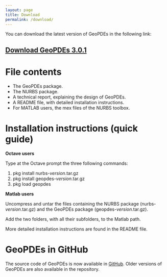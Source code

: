 ```yaml
---
layout: page
title: Download
permalink: /download/
---
```


You can download the latest version of GeoPDEs in the following link: 

## [Download GeoPDEs 3.0.1](https://github.com/rafavzqz/geopdes/releases/download/v3.0.1/GeoPDEs-full.zip)

# File contents

* The GeoPDEs package.
* The NURBS package.
* A technical report, explaining the design of GeoPDEs.
* A README file, with detailed installation instructions.
* For MATLAB users, the mex files of the NURBS toolbox.

# Installation instructions (quick guide)

**Octave users**

Type at the Octave prompt  the three following commands:

1. pkg install nurbs-_version_.tar.gz
2. pkg install geopdes-_version_.tar.gz
3. pkg load geopdes

**Matlab users**

Uncompress and untar the files containing the NURBS package (nurbs-_version_.tar.gz) and the GeoPDEs package (geopdes-_version_.tar.gz). 

Add the two folders, with all their subfolders, to the Matlab path.

More detailed installation instructions are found in the README file.

# GeoPDEs in GitHub

The source code of GeoPDEs is now available in [GitHub](https://github.com/rafavzqz/geopdes). Older versions of GeoPDEs are also available in the repository.